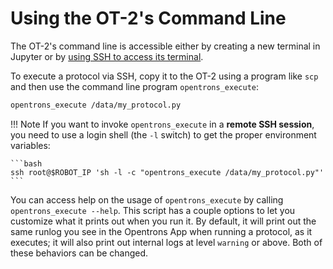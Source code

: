 # Using the OT-2's Command Line

The OT-2's command line is accessible either by creating a new terminal
in Jupyter or by [using SSH to access its terminal](ssh.md).

To execute a protocol via SSH, copy it to the OT-2 using a program like
`scp` and then use the command line program `opentrons_execute`:


```bash
opentrons_execute /data/my_protocol.py
```

!!! Note
    If you want to invoke `opentrons_execute` in a **remote SSH session**, you
    need to use a login shell (the `-l` switch) to get the proper environment variables:

    ```bash
    ssh root@$ROBOT_IP 'sh -l -c "opentrons_execute /data/my_protocol.py"'
    ```

You can access help on the usage of `opentrons_execute` by calling
`opentrons_execute --help`. This script has a couple options to let you
customize what it prints out when you run it. By default, it will print
out the same runlog you see in the Opentrons App when running a
protocol, as it executes; it will also print out internal logs at level
`warning` or above. Both of these behaviors can be changed.
